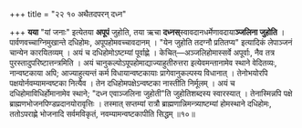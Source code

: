 +++
title = "२२ १० अथैतदपरन् दध्न"

+++
**यया** "यां जनाः" इत्येतया **अपूपं** जुहोति, तया ऋचा **दध्नस्**स्वावदानधर्मेणावदाया**ञ्जलिना जुहोति** ।
पार्वणवच्चाग्निमुखान्ते दधिहोमः, अपूपहोमवच्चावदानम् ।
"येन जुहोति तदग्नौ प्रतितप्य" इत्यादिकं लेपाञ्जनं चान्येन कारयितव्यम् ।
अयं च दधिहोमोऽष्टम्यां पूर्वाह्णे ।
केचित्—अञ्जलिहोमास्सर्वे अपूर्वाः, नैव तत्र पुरस्तादुपरिष्टात्तन्त्रमिति ।
अयं चानुकल्पोऽपूपहोमाद्याज्याहुतीरुत्तरा इत्येवमन्तानामेव स्थाने वेदितव्यः, नान्वष्टकाया अपि; आज्याहुत्यन्तं कर्म विधायान्वष्टकायाः प्रागेवानुकल्पस्य विधानात् ।
तेनोभयोरपि पक्षयोर्नवम्यामन्वष्टका नित्यैव ।
तेन दधिहोमपक्षेऽन्वष्टका नास्तीति निर्मूलम् ।
अयं च दधिहोमाविधिर्होमानामेव स्थाने; "दध्न एवाञ्जलिना जुहोती"ति जुहोतिशब्दस्य स्वारस्यात् ।
तेनास्मिन्नपि पक्षे ब्राह्मणभोजनपिण्डप्रदानयोरावृत्तिः ।
तस्मात् सप्तम्यां रात्रौ ब्राह्मणान्निमन्त्र्याष्टम्यां होमस्थाने दधिहोमः, ततोऽपराह्णे भोजनादि सर्वमविकृतं, नवम्यामन्वष्टकापीति सिद्धम् ॥१०॥